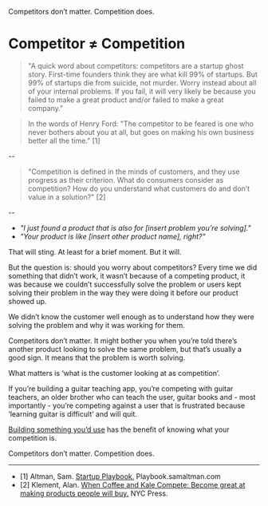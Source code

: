 Competitors don’t matter. Competition does. 
# Competitor ≠ Competition

> "A quick word about competitors: competitors are a startup ghost story. First-time founders think they are what kill 99% of startups. But 99% of startups die from suicide, not murder. Worry instead about all of your internal problems. If you fail, it will very likely be because you failed to make a great product and/or failed to make a great company."

> In the words of Henry Ford: "The competitor to be feared is one who never bothers about you at all, but goes on making his own business better all the time." [1]

--

> "Competition is defined in the minds of customers, and they use progress as their criterion. What do consumers consider as competition? How do you understand what customers do and don’t value in a solution?" [2]

--

- *"I just found a product that is also for [insert problem you’re solving]."* 
- *"Your product is like [insert other product name], right?"*

That will sting. At least for a brief moment. But it will. 

But the question is: should you worry about competitors? Every time we did something that didn’t work, it wasn’t because of a competing product, it was because we couldn’t successfully solve the problem or users kept solving their problem in the way they were doing it before our product showed up. 

We didn’t know the customer well enough as to understand how they were solving the problem and why it was working for them. 

Competitors don’t matter. It might bother you when you’re told there’s another product looking to solve the same problem, but that’s usually a good sign. It means that the problem is worth solving. 

What matters is ‘what is the customer looking at as competition’. 

If you’re building a guitar teaching app, you’re competing with guitar teachers, an older brother who can teach the user, guitar books and - most importantly - you’re competing against a user that is frustrated because ‘learning guitar is difficult’ and will quit. 

<a href="https://altocode.nl/blog/facilitator" target="_blank">Building something you’d use</a> has the benefit of knowing what your competition is.

Competitors don’t matter. Competition does. 

---

- [1] Altman, Sam. <a href="https://playbook.samaltman.com/#:~:text=Worry%20instead%20about%20all%20of,of%20noise%20in%20the%20press." target="_blank">Startup Playbook.</a> Playbook.samaltman.com
- [2] Klement, Alan. <a href="http://www.whencoffeeandkalecompete.com/" target="_blank">When Coffee and Kale Compete: Become great at making products people will buy.</a> NYC Press. 

